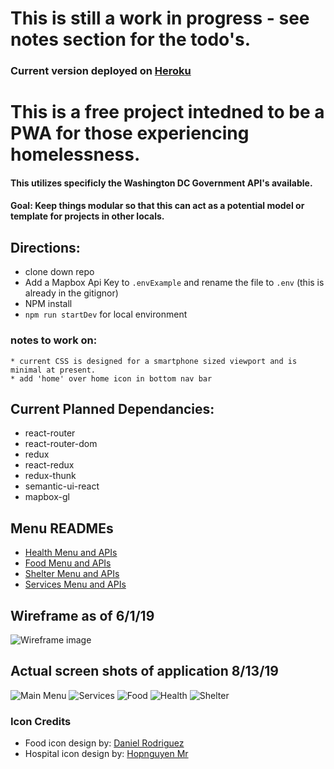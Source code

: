 # This is still a work in progress - see notes section for the todo's. 
### Current version deployed on [Heroku](https://werhere.herokuapp.com/)

# This is a free project intedned to be a PWA for those experiencing homelessness.
#### This utilizes specificly the Washington DC Government API's available. 

#### Goal: Keep things modular so that this can act as a potential model or template for projects in other locals. 

## Directions: 
* clone down repo 
* Add a Mapbox Api Key to `.envExample` and rename the file to `.env` (this is already in the gitignor) 
* NPM install 
* `npm run startDev` for local environment

### notes to work on: 
    * current CSS is designed for a smartphone sized viewport and is minimal at present.
    * add 'home' over home icon in bottom nav bar
## Current Planned Dependancies: 

* react-router
* react-router-dom
* redux
* react-redux
* redux-thunk
* semantic-ui-react
* mapbox-gl

## Menu READMEs 
* [Health Menu and APIs](./AdditionalREADME/HealthREADME.md) 
* [Food Menu and APIs](./AdditionalREADME/FoodREADME.md) 
* [Shelter Menu and APIs](./AdditionalREADME/ShelterREADME.md) 
* [Services Menu and APIs](./AdditionalREADME/ServicesREADME.md) 

## Wireframe as of 6/1/19
![Wireframe image](public/imagesForReadMe/food-shelter-layout.png) 

## Actual screen shots of application 8/13/19
![Main Menu](public/imagesForReadMe/main-menu.png) 
![Services](public/imagesForReadMe/services.png) 
![Food](public/imagesForReadMe/food.png)
![Health](public/imagesForReadMe/Health.png) 
![Shelter](public/imagesForReadMe/shelter.png) 


### Icon Credits

* Food icon design by: [Daniel Rodriguez](https://www.iconfinder.com/DanielRT97)
* Hospital icon design by: [Hopnguyen Mr](https://www.iconfinder.com/Mr.hopnguyen)